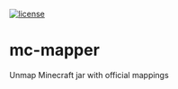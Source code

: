 [![license](https://img.shields.io/github/license/mashape/apistatus.svg)](LICENSE)

# mc-mapper
Unmap Minecraft jar with official mappings

